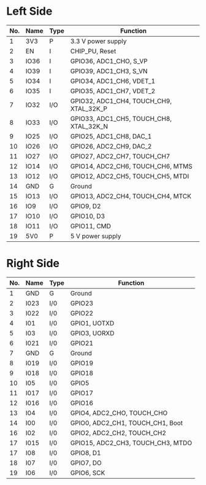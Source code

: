 # Left Side

| No. | Name | Type | Function                                |
|-----|------|------|-----------------------------------------|
| 1   | 3V3  | P    | 3.3 V power supply                      |
| 2   | EN   | I    | CHIP_PU, Reset                          |
| 3   | IO36 | I    | GPIO36, ADC1_CHO, S_VP                  |
| 4   | IO39 | I    | GPIO39, ADC1_CH3, S_VN                  |
| 5   | IO34 | I    | GPIO34, ADC1_CH6, VDET_1                |
| 6   | IO35 | I    | GPIO35, ADC1_CH7, VDET_2                |
| 7   | IO32 | I/O  | GPIO32, ADC1_CH4, TOUCH_CH9, XTAL_32K_P |
| 8   | IO33 | I/O  | GPIO33, ADC1_CH5, TOUCH_CH8, XTAL_32K_N |
| 9   | IO25 | I/O  | GPIO25, ADC1_CH8, DAC_1                 |
| 10  | IO26 | I/O  | GPIO26, ADC2_CH9, DAC_2                 |
| 11  | IO27 | I/O  | GPIO27, ADC2_CH7, TOUCH_CH7             |
| 12  | IO14 | I/O  | GPIO14, ADC2_CH6, TOUCH_CH6, MTMS       |
| 13  | IO12 | I/O  | GPIO12, ADC2_CH5, TOUCH_CH5, MTDI       |
| 14  | GND  | G    | Ground                                  |
| 15  | IO13 | I/O  | GPIO13, ADC2_CH4, TOUCH_CH4, MTCK       |
| 16  | IO9  | I/O  | GPIO9, D2                               |
| 17  | IO10 | I/O  | GPIO10, D3                              |
| 18  | IO11 | I/O  | GPIO11, CMD                             |
| 19  | 5V0  | P    | 5 V power supply                        |

# Right Side

| No. | Name | Type | Function                          |
|-----|------|------|-----------------------------------|
| 1   | GND  | G    | Ground                            |
| 2   | I023 | I/0  | GPIO23                            |
| 3   | I022 | I/0  | GPIO22                            |
| 4   | I01  | I/0  | GPIO1, UOTXD                      |
| 5   | I03  | I/0  | GPIO3, UORXD                      |
| 6   | I021 | I/0  | GPIO21                            |
| 7   | GND  | G    | Ground                            |
| 8   | I019 | I/0  | GPIO19                            |
| 9   | I018 | I/0  | GPIO18                            |
| 10  | I05  | I/0  | GPIO5                             |
| 11  | I017 | I/0  | GPIO17                            |
| 12  | I016 | I/0  | GPIO16                            |
| 13  | I04  | I/0  | GPIO4, ADC2_CHO, TOUCH_CHO        |
| 14  | I00  | I/0  | GPIO0, ADC2_CH1, TOUCH_CH1, Boot  |
| 16  | I02  | I/0  | GPIO2, ADC2_CH2, TOUCH_CH2        |
| 17  | I015 | I/0  | GPIO15, ADC2_CH3, TOUCH_CH3, MTDO |
| 17  | I08  | I/0  | GPIO8, D1                         |
| 18  | I07  | I/0  | GPIO7, DO                         |
| 19  | I06  | I/0  | GPIO6, SCK                        |